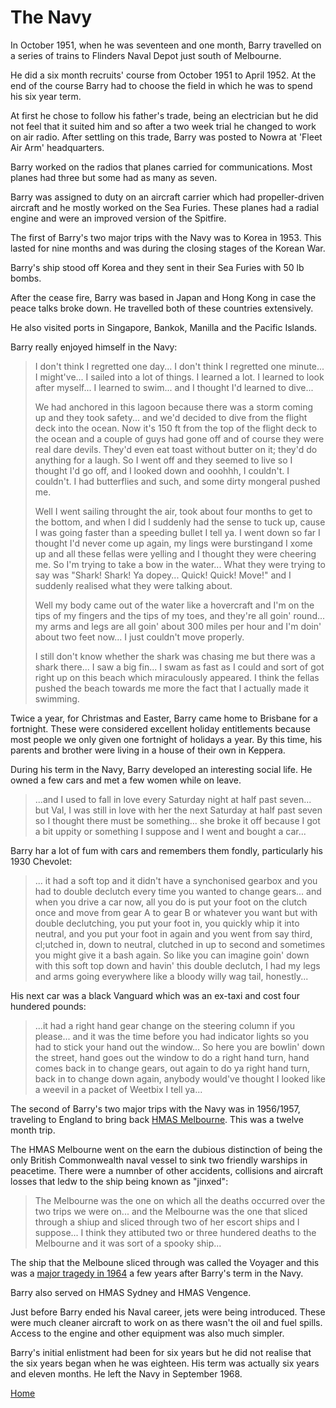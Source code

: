 # The Navy

In October 1951, when he was seventeen and one month, Barry travelled on a series of trains to Flinders Naval Depot just south of Melbourne.

He did a six month recruits' course from October 1951 to April 1952. At the end of the course Barry had to choose the field in which he was to spend his six year term.

At first he chose to follow his father's trade, being an electrician but he did not feel that it suited him and so after a two week trial he changed to work on air radio. After settling on this trade, Barry was posted to Nowra at 'Fleet Air Arm' headquarters.

Barry worked on the radios that planes carried for communications. Most planes had three but some had as many as seven.

Barry was assigned to duty on an aircraft carrier which had propeller-driven aircraft and he mostly worked on the Sea Furies. These planes had a radial engine and were an improved version of the Spitfire.

The first of Barry's two major trips with the Navy was to Korea in 1953. This lasted for nine months and was during the closing stages of the Korean War.

Barry's ship stood off Korea and they sent in their Sea Furies with 50 lb bombs.

After the cease fire, Barry was based in Japan and Hong Kong in case the peace talks broke down. He travelled both of these countries extensively.

He also visited ports in Singapore, Bankok, Manilla and the Pacific Islands.

Barry really enjoyed himself in the Navy:

>I don't think I regretted one day... I don't think I regretted one minute... I might've... I sailed into a lot of things. I learned a lot. I learned to look after myself... I learned to swim... and I thought I'd learned to dive...
>
>We had anchored in this lagoon because there was a storm coming up and they took safety... and we'd decided to dive from the flight deck into the ocean. Now it's 150 ft from the top of the flight deck to the ocean  and a couple of guys had gone off and of course they were real dare devils. They'd even eat toast without butter on it; they'd do anything for a laugh. So I went off and they seemed to live so I thought I'd go off, and I looked down and ooohhh, I couldn't. I couldn't. I had butterflies and such, and some dirty mongeral pushed me.
>
>Well I went sailing throught the air, took about four months to get to the bottom, and when I did I suddenly had the sense to tuck up, cause I was going faster than a speeding bullet I tell ya. I went down so far I thought I'd never come up again, my lings were burstingand I xome up and all these fellas were yelling and I thought they were cheering me. So I'm trying to take a bow in the water... What they were trying to say was "Shark! Shark! Ya dopey... Quick! Quick! Move!" and I suddenly realised what they were talking about.
>
>Well my body came out of the water like a hovercraft and I'm on the tips of my fingers and the tips of my toes, and they're all goin' round... my arms and legs are all goin' about 300 miles per hour and I'm doin' about two feet now... I just couldn't move properly.
>
>I still don't know whether the shark was chasing me but there was a shark there... I saw a big fin... I swam as fast as I could and sort of got right up on this beach which miraculously appeared. I think the fellas pushed the beach towards me more the fact that I actually made it swimming.

Twice a year, for Christmas and Easter, Barry came home to Brisbane for a fortnight. These were considered excellent holiday entitlements because most people we only given one fortnight of holidays a year. By this time, his parents and brother were living in a house of their own in Keppera.

During his term in the Navy, Barry developed an interesting social life. He owned a few cars and met a few women while on leave.

>...and I used to fall in love every Saturday night at half past seven... but Val, I was still in love with her the next Saturday at half past seven so I thought there must be something... she broke it off because I got a bit uppity or something I suppose and I went and bought a car...

Barry har a lot of fum with cars and remembers them fondly, particularly his 1930 Chevolet:

>... it had a soft top and it didn't have a synchonised gearbox and you had to double declutch every time you wanted to change gears... and when you drive a car now, all you do is put your foot on the clutch once and move from gear A to gear B or whatever you want but with double declutching, you put your foot in, you quickly whip it into neutral, and you put your foot in again and you went from say third, cl;utched in, down to neutral, clutched in up to second and sometimes you might give it a bash again.  So like you can imagine goin' down with this soft top down and havin' this double declutch, I had my legs and arms going everywhere like a bloody willy wag tail, honestly...

His next car was a black Vanguard which was an ex-taxi and cost four hundered pounds:

>...it had a right hand gear change on the steering column if you please... and it was the time before you had indicator lights so you had to stick your hand out the window... So here you are bowlin' down the street, hand goes out the window to do a right hand turn, hand comes back in to change gears, out again to do ya right hand turn, back in to change down again, anybody would've thought I looked like a weevil in a packet of Weetbix I tell ya...

The second of Barry's two major trips with the Navy was in 1956/1957, traveling to England to bring back [HMAS Melbourne](https://en.wikipedia.org/wiki/HMAS_Melbourne_(R21)). This was a twelve month trip.

The HMAS Melbourne went on the earn the dubious distinction of being the only British Commonwealth naval vessel to sink two friendly warships in peacetime.  There were a numnber of other accidents, collisions and aircraft losses that ledw to the ship being known as "jinxed":

>The Melbourne was the one on which all the deaths occurred over the two trips we were on... and the Melbourne was the one that sliced through a shiup and sliced through two of her escort ships and I suppose... I think they attibuted two or three hundered deaths to the Melbourne and it was sort of a spooky ship...

The ship that the Melboune sliced through was called the Voyager and this was a [major tragedy in 1964](https://en.wikipedia.org/wiki/Melbourne%E2%80%93Voyager_collision) a few years after Barry's term in the Navy.

Barry also served on HMAS Sydney and HMAS Vengence.

Just before Barry ended his Naval career, jets were being introduced. These were much cleaner aircraft to work on as there wasn't the oil and fuel spills.  Access to the engine and other equipment was also much simpler.

Barry's initial enlistment had been for six years but he did not realise that the six years began when he was eighteen.  His term was actually six years and eleven months.  He left the Navy in September 1968.

[Home](../index.html)
